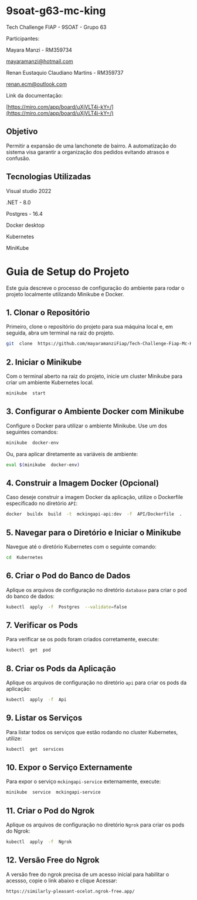 # 9soat-g63-mc-king

Tech Challenge FIAP - 9SOAT - Grupo 63

  

Participantes:

Mayara Manzi - RM359734

mayaramanzi@hotmail.com

  

Renan Eustaquio Claudiano Martins - RM359737

renan.ecm@outlook.com

  

Link da documentação:

[https://miro.com/app/board/uXjVLT4i-kY=/](https://miro.com/app/board/uXjVLT4i-kY=/)

  

## Objetivo

  

Permitir a expansão de uma lanchonete de bairro. A automatização do sistema visa garantir a organização dos pedidos evitando atrasos e confusão.

  

## Tecnologias Utilizadas

  

Visual studio 2022

  

.NET - 8.0

  

Postgres - 16.4


Docker desktop


Kubernetes


MiniKube

# Guia de Setup do Projeto

  

Este guia descreve o processo de configuração do ambiente para rodar o projeto localmente utilizando Minikube e Docker.

  

## 1. Clonar o Repositório

  

Primeiro, clone o repositório do projeto para sua máquina local e, em seguida, abra um terminal na raiz do projeto.

  

```bash
git  clone  https://github.com/mayaramanziFiap/Tech-Challenge-Fiap-Mc-King-Fase2.git
```

  

## 2. Iniciar o Minikube

  

Com o terminal aberto na raiz do projeto, inicie um cluster Minikube para criar um ambiente Kubernetes local.

  

```bash
minikube  start
```

  

## 3. Configurar o Ambiente Docker com Minikube

  

Configure o Docker para utilizar o ambiente Minikube. Use um dos seguintes comandos:

  

```bash
minikube  docker-env
```

  

Ou, para aplicar diretamente as variáveis de ambiente:

  

```bash
eval $(minikube  docker-env)
```

  

## 4. Construir a Imagem Docker (Opcional)

  

Caso deseje construir a imagem Docker da aplicação, utilize o Dockerfile especificado no diretório `API`:

  

```bash
docker  buildx  build  -t  mckingapi-api:dev  -f  API/Dockerfile  .
```

  

## 5. Navegar para o Diretório e Iniciar o Minikube

  

Navegue até o diretório Kubernetes com o seguinte comando:

  

```bash
cd  Kubernetes
```

  

## 6. Criar o Pod do Banco de Dados

  

Aplique os arquivos de configuração no diretório `database` para criar o pod do banco de dados:

  

```bash
kubectl  apply  -f  Postgres  --validate=false
```

  

## 7. Verificar os Pods

  

Para verificar se os pods foram criados corretamente, execute:

  

```bash
kubectl  get  pod
```

  

## 8. Criar os Pods da Aplicação

  

Aplique os arquivos de configuração no diretório `api` para criar os pods da aplicação:

  

```bash
kubectl  apply  -f  Api
```

  

## 9. Listar os Serviços

  

Para listar todos os serviços que estão rodando no cluster Kubernetes, utilize:

  

```bash
kubectl  get  services
```

  

## 10. Expor o Serviço Externamente

  

Para expor o serviço `mckingapi-service` externamente, execute:

  

```bash
minikube  service  mckingapi-service
```

  

## 11. Criar o Pod do Ngrok

  

Aplique os arquivos de configuração no diretório `Ngrok` para criar os pods do Ngrok:

  

```bash
kubectl  apply  -f  Ngrok
```

## 12. Versão Free do Ngrok

  

A versão free do ngrok precisa de um acesso inicial para habilitar o acessso, copie o link abaixo e clique Acessar:

  

```bash
https://similarly-pleasant-ocelot.ngrok-free.app/
```
  
